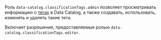 Роль `data-catalog.classificationTags.admin` позволяет просматривать информацию о [тегах](../../../metadata-hub/concepts/data-catalog.md#classifications-and-tags) в Data Catalog, а также создавать, использовать, изменять и удалять такие теги.

Включает разрешения, предоставляемые ролью `data-catalog.classificationTags.editor`.
